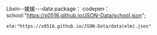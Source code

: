 Lbxin--媛媛---data package：
    codepen：
      school:"https://x0516.github.io/JSON-Data/school.json";
      
    elm:"https://x0516.github.io/JSON-Data/data(elm).json"
